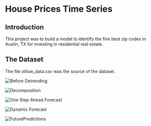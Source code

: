 # House Prices Time Series

## Introduction

This project was to build a model to identify the five best zip codes in Austin, TX for investing in residential real estate.

## The Dataset

The file zillow_data.csv was the source of the dataset.

![Before Detrending](/images/BeforeDetrending.jpeg)

![Decomposition](/images/Decomposition.jpeg)

![One Step Ahead Forecast](/images/OneStepAheadForecast.jpeg)

![Dynamic Forecast](/images/DynamicForecast.jpeg)

![FuturePredictions](/images/FuturePredictions.jpeg)